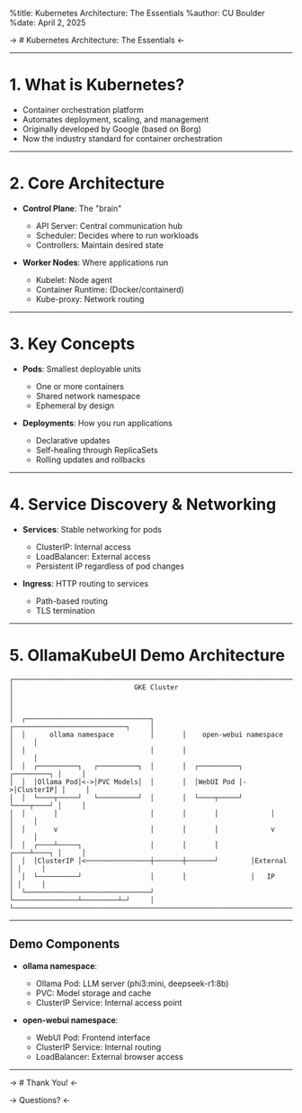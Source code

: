 %title: Kubernetes Architecture: The Essentials
%author: CU Boulder
%date: April 2, 2025

-> # Kubernetes Architecture: The Essentials <-

---

# 1. What is Kubernetes?

* Container orchestration platform
* Automates deployment, scaling, and management
* Originally developed by Google (based on Borg)
* Now the industry standard for container orchestration

---

# 2. Core Architecture

* **Control Plane**: The "brain" 
  * API Server: Central communication hub
  * Scheduler: Decides where to run workloads
  * Controllers: Maintain desired state

* **Worker Nodes**: Where applications run
  * Kubelet: Node agent
  * Container Runtime: (Docker/containerd)
  * Kube-proxy: Network routing

---

# 3. Key Concepts

* **Pods**: Smallest deployable units
  * One or more containers
  * Shared network namespace
  * Ephemeral by design

* **Deployments**: How you run applications
  * Declarative updates
  * Self-healing through ReplicaSets
  * Rolling updates and rollbacks

---

# 4. Service Discovery & Networking

* **Services**: Stable networking for pods
  * ClusterIP: Internal access
  * LoadBalancer: External access
  * Persistent IP regardless of pod changes

* **Ingress**: HTTP routing to services
  * Path-based routing
  * TLS termination

---

# 5. OllamaKubeUI Demo Architecture

```
┌─────────────────────────────────────────────────────────────────────────────┐
│                              GKE Cluster                                    │
│                                                                             │
│  ┌───────────────────────────────┐       ┌────────────────────────────┐     │
│  │      ollama namespace         │       │    open-webui namespace    │     │
│  │                               │       │                            │     │
│  │  ┌──────────┐   ┌──────────┐  │       │  ┌──────────┐  ┌─────────┐ │     │
│  │  │Ollama Pod│<->│PVC Models│  │       │  │WebUI Pod │->│ClusterIP│ │     │
│  │  └────┬─────┘   └──────────┘  │       │  └────┬─────┘  └────┬────┘ │     │
│  │       │                       │       │       │             │      │     │
│  │       v                       │       │       │             v      │     │
│  │  ┌────┴─────┐                 │       │       │        ┌────┴────┐ │     │
│  │  │ClusterIP │<────────────────┼───────┼───────┘        │External │ │     │
│  │  └──────────┘                 │       │                │   IP    │ │     │
│  └───────────────────────────────┘       └────────────────┴─────────┴─┘     │
└─────────────────────────────────────────────────────────────────────────────┘
```

---

## Demo Components

* **ollama namespace**:
  * Ollama Pod: LLM server (phi3:mini, deepseek-r1:8b)
  * PVC: Model storage and cache
  * ClusterIP Service: Internal access point

* **open-webui namespace**:
  * WebUI Pod: Frontend interface 
  * ClusterIP Service: Internal routing
  * LoadBalancer: External browser access

---

-> # Thank You! <-

-> Questions? <-
